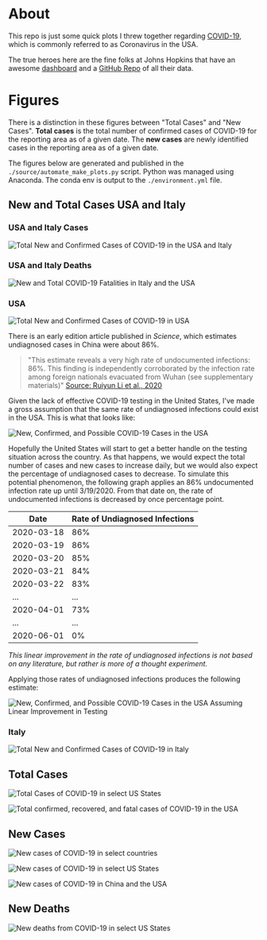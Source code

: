 # About

This repo is just some quick plots I threw together regarding [COVID-19](https://www.health.ny.gov/diseases/communicable/coronavirus/), which is commonly referred to as Coronavirus in the USA.

The true heroes here are the fine folks at Johns Hopkins that have an awesome [dashboard](https://gisanddata.maps.arcgis.com/apps/opsdashboard/index.html#/bda7594740fd40299423467b48e9ecf6) and a [GitHub Repo](https://github.com/CSSEGISandData/COVID-19) of all their data.

# Figures

There is a distinction in these figures between "Total Cases" and "New Cases". **Total cases** is the total number of confirmed cases of COVID-19 for the reporting area as of a given date. The **new cases** are newly identified cases in the reporting area as of a given date.

The figures below are generated and published in the `./source/automate_make_plots.py` script. Python was managed using Anaconda. The conda env is output to the `./environment.yml` file.

## New and Total Cases USA and Italy

### USA and Italy Cases

![Total New and Confirmed Cases of COVID-19 in the USA and Italy](./output/PNGs/italy_usa_new_and_confirmed.png?raw=true "Total New and Confirmed Cases of COVID-19 in the USA and Italy")

### USA and Italy Deaths

![New and Total COVID-19 Fatalities in Italy and the USA](./output/PNGs/italy_usa_new_and_confirmed_fatalities.png?raw=true "New and Total COVID-19 Fatalities in Italy and the USA")


### USA
![Total New and Confirmed Cases of COVID-19 in USA](./output/PNGs/usa_new_and_confirmed.png?raw=true "Total New and Confirmed Cases of COVID-19 in USA")

There is an early edition article published in *Science*, which estimates undiagnosed cases in China were about 86%.

> "This estimate reveals a very high rate of undocumented infections: 86%. 
> This finding is independently corroborated by the infection rate among foreign 
> nationals evacuated from Wuhan (see supplementary materials)" [Source: Ruiyun Li et al., 2020](https://science.sciencemag.org/content/early/2020/03/13/science.abb3221)

Given the lack of effective COVID-19 testing in the United States, I've made a gross assumption that the same rate of undiagnosed infections could exist in the USA. This is what that looks like:

![New, Confirmed, and Possible COVID-19 Cases in the USA](./output/PNGs/usa_new_and_confirmed_estimated.png?raw=true "New, Confirmed, and Possible COVID-19 Cases in the USA")

Hopefully the United States will start to get a better handle on the testing situation across the country. As that happens, we would expect the total number of cases and new cases to increase daily, but we would also expect the percentage of undiagnosed cases to decrease. To simulate this potential phenomenon, the following graph applies an 86% undocumented infection rate up until 3/19/2020. From that date on, the rate of undocumented infections is decreased by once percentage point.

|    Date    | Rate of Undiagnosed Infections |
|------------|--------------------------------|
| 2020-03-18 | 86%                            |
| 2020-03-19 | 86%                            |
| 2020-03-20 | 85%                            |
| 2020-03-21 | 84%                            |
| 2020-03-22 | 83%                            |
| ...        | ...                            |
| 2020-04-01 | 73%                            |
| ...        | ...                            |
| 2020-06-01 | 0%                             |

*This linear improvement in the rate of undiagnosed infections is not based on any literature, but rather is more of a thought experiment.*

Applying those rates of undiagnosed infections produces the following estimate:

![New, Confirmed, and Possible COVID-19 Cases in the USA Assuming Linear Improvement in Testing](./output/PNGs/usa_new_and_confirmed_estimated_diminishing.png?raw=true "New, Confirmed, and Possible COVID-19 Cases in the USA Assuming Linear Improvement in Testing")


### Italy
![Total New and Confirmed Cases of COVID-19 in Italy](./output/PNGs/italy_new_and_confirmed.png?raw=true "Total New and Confirmed Cases of COVID-19 in Italy")

## Total Cases

![Total Cases of COVID-19 in select US States](./output/PNGs/usa_hot_spots.png?raw=true "Total Cases of COVID-19 in select US States")

![Total confirmed, recovered, and fatal cases of COVID-19 in the USA](./output/PNGs/usa.png?raw=true "Total confirmed, recovered, and fatal cases of COVID-19 in the USA")

## New Cases

![New cases of COVID-19 in select countries](./output/PNGs/countries_new_cases.png?raw=true "New cases of COVID-19 in select countries")

![New cases of COVID-19 in select US States](./output/PNGs/states_new_cases.png?raw=true "New cases of COVID-19 in select US States")

![New cases of COVID-19 in China and the USA](./output/PNGs/usa_china_new_cases.png?raw=true "New cases of COVID-19 in China and the USA")

## New Deaths

![New deaths from COVID-19 in select US States](./output/PNGs/usa_states_new_deaths.png?raw=true "New deaths from COVID=-19 in select US States")
